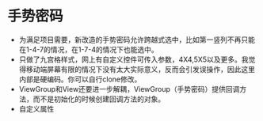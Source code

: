 # 手势密码
* 为满足项目需要，新改造的手势密码允许跨越式选中，比如第一竖列不再只能在1-4-7的情况，在1-7-4的情况下也能选中。
* 只做了九宫格样式，网上有自定义控件可传入参数，4X4,5X5以及更多。我觉得移动端屏幕有限的情况下没有太大实际意义，反而会引发误操作，因此这里内部是硬编码。你可以自行clone修改。
* ViewGroup和View还要进一步解耦，ViewGroup（手势密码）提供回调方法，而不是初始化的时候创建回调方法的对象。
* 自定义属性